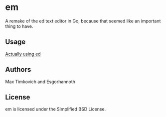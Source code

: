 # em

A remake of the ed text editor in Go, because that seemed like an important thing to have.

## Usage

[Actually using ed](https://sanctum.geek.nz/arabesque/actually-using-ed/)

## Authors

Max Timkovich and Esgorhannoth

## License

em is licensed under the Simplified BSD License.
